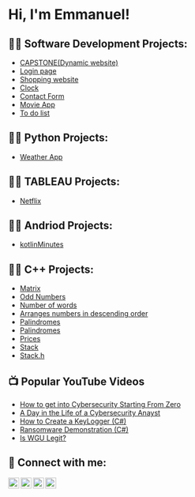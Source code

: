 <h1>Hi, I'm Emmanuel! <br/>

<h2>👨‍💻 Software Development Projects:</h2>

  - [CAPSTONE(Dynamic website)](https://github.com/emmanueloa503/SOFTWARE-DEVELOPMENT/tree/main/CAPSTONE)
  - [Login page](https://github.com/emmanueloa503/SOFTWARE-DEVELOPMENT/tree/main/LOGIN)
  - [Shopping website](https://github.com/emmanueloa503/SOFTWARE-DEVELOPMENT/tree/main/SHOP)
  - [Clock](https://github.com/emmanueloa503/SOFTWARE-DEVELOPMENT/tree/main/clock)
  - [Contact Form](https://github.com/emmanueloa503/SOFTWARE-DEVELOPMENT/tree/main/contact)
  - [Movie App](https://github.com/emmanueloa503/SOFTWARE-DEVELOPMENT/tree/main/movieApp)
  - [To do list](https://github.com/emmanueloa503/SOFTWARE-DEVELOPMENT/tree/main/to%20do%20list%20app)

<h2>👨‍💻 Python Projects:</h2>

  - [Weather App](https://github.com/emmanueloa503/PYTHON/tree/main/WEATHERAPP)

<h2>👨‍💻 TABLEAU Projects:</h2>

  - [Netflix](https://github.com/emmanueloa503/TABLEAU/tree/main/netflix)

<h2>👨‍💻 Andriod Projects:</h2>

  - [kotlinMinutes](https://github.com/emmanueloa503/ANDRIOD/tree/main/kotlinMinutes)

<h2>👨‍💻 C++ Projects:</h2>

  - [Matrix](https://github.com/emmanueloa503/CPP/blob/main/C%2B%2B/GHP%201.cpp)
  - [Odd Numbers](https://github.com/emmanueloa503/CPP/blob/main/C%2B%2B/GHP%202.cpp)
  - [Number of words](https://github.com/emmanueloa503/CPP/blob/main/C%2B%2B/GHP%203.cpp)
  - [Arranges numbers in descending order](https://github.com/emmanueloa503/CPP/blob/main/C%2B%2B/GHP4.cpp)
  - [Palindromes](https://github.com/emmanueloa503/CPP/blob/main/C%2B%2B/GHP5.cpp)
  - [Palindromes](https://github.com/emmanueloa503/CPP/blob/main/C%2B%2B/GHP6.cpp)
  - [Prices](https://github.com/emmanueloa503/CPP/blob/main/C%2B%2B/GHP5.cpp)
  - [Stack](https://github.com/emmanueloa503/CPP/blob/main/C%2B%2B/stack.cpp)
  - [Stack.h](https://github.com/emmanueloa503/CPP/blob/main/C%2B%2B/stack.h)
 





<h2>📺 Popular YouTube Videos</h2>

- [How to get into Cybersecurity Starting From Zero](https://www.youtube.com/watch?v=a83ASGn_V_s)
- [A Day in the Life of a Cybersecurity Anayst](https://www.youtube.com/watch?v=uHy3oM7NnoU)
- [How to Create a KeyLogger (C#)](https://www.youtube.com/watch?v=N-L9hklSlNk)
- [Ransomware Demonstration (C#)](https://www.youtube.com/watch?v=OfvdQeh79s0)
- [Is WGU Legit?](https://www.youtube.com/watch?v=E2MwRWxDBkA)

<h2> 🤳 Connect with me:</h2>

[<img align="left" alt="JoshMadakor | YouTube" width="22px" src="https://cdn.jsdelivr.net/npm/simple-icons@v3/icons/youtube.svg" />][youtube]
[<img align="left" alt="JoshMadakor | Twitter" width="22px" src="https://cdn.jsdelivr.net/npm/simple-icons@v3/icons/twitter.svg" />][twitter]
[<img align="left" alt="JoshMadakor | LinkedIn" width="22px" src="https://cdn.jsdelivr.net/npm/simple-icons@v3/icons/linkedin.svg" />][linkedin]
[<img align="left" alt="JoshMadakor | Instagram" width="22px" src="https://cdn.jsdelivr.net/npm/simple-icons@v3/icons/instagram.svg" />][instagram]

[twitter]: https://twitter.com/joshmadakor
[youtube]: https://www.youtube.com/c/joshmadakor
[instagram]: https://www.instagram.com/joshmadakor/
[linkedin]: https://linkedin.com/in/joshmadakor

<!--
**joshmadakor1/joshmadakor1** is a ✨ _special_ ✨ repository because its `README.md` (this file) appears on your GitHub profile.

Here are some ideas to get you started:

- 🔭 I’m currently working on ...
- 🌱 I’m currently learning ...
- 👯 I’m looking to collaborate on ...
- 🤔 I’m looking for help with ...
- 💬 Ask me about ...
- 📫 How to reach me: ...
- 😄 Pronouns: ...
- ⚡ Fun fact: ...
-->
